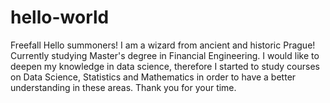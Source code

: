 # hello-world
Freefall
Hello summoners!
I am a wizard from ancient and historic Prague! Currently studying Master's degree in Financial Engineering. I would like to deepen my knowledge in data science, therefore I started to study courses on Data Science, Statistics and Mathematics in order to have a better understanding in these areas.
Thank you for your time.

